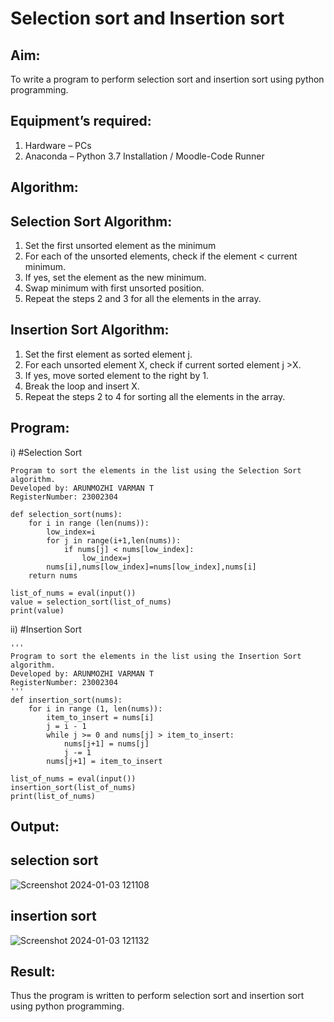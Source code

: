 # Selection sort and Insertion sort
## Aim:
To write a program to perform selection sort and insertion sort using python programming.
## Equipment’s required:
1.	Hardware – PCs
2.	Anaconda – Python 3.7 Installation / Moodle-Code Runner
## Algorithm:
## Selection Sort Algorithm:
1.	Set the first unsorted element as the minimum
2.	For each of the unsorted elements, check if the element < current minimum.
3.	If yes, set the element as the new minimum.
4.	Swap minimum with first unsorted position.
5.	Repeat the steps 2 and 3 for all the elements in the array.
## Insertion Sort Algorithm:
1.	Set the first element as sorted element j.
2.	For each unsorted element X, check if current sorted element j >X.
3.	If yes, move sorted element to the right by 1.
4.	Break the loop and insert X.
5.	Repeat the steps 2 to 4 for sorting all the elements in the array.
## Program:
i)	#Selection Sort
```
Program to sort the elements in the list using the Selection Sort algorithm.
Developed by: ARUNMOZHI VARMAN T
RegisterNumber: 23002304

def selection_sort(nums):
    for i in range (len(nums)):
        low_index=i
        for j in range(i+1,len(nums)):
            if nums[j] < nums[low_index]:
                low_index=j
        nums[i],nums[low_index]=nums[low_index],nums[i]
    return nums    
    
list_of_nums = eval(input())
value = selection_sort(list_of_nums)
print(value)

```
ii)	#Insertion Sort
```
''' 
Program to sort the elements in the list using the Insertion Sort algorithm.
Developed by: ARUNMOZHI VARMAN T
RegisterNumber: 23002304
'''
def insertion_sort(nums):
    for i in range (1, len(nums)):
        item_to_insert = nums[i]
        j = i - 1
        while j >= 0 and nums[j] > item_to_insert:
            nums[j+1] = nums[j]
            j -= 1
        nums[j+1] = item_to_insert
    
list_of_nums = eval(input())
insertion_sort(list_of_nums)
print(list_of_nums)

```

## Output:
## selection sort
![Screenshot 2024-01-03 121108](https://github.com/etjabajasphin/Sorting-Algorithm/assets/144870523/10c9faf2-f4cc-479e-8098-87d9a49e75f2)

## insertion sort
![Screenshot 2024-01-03 121132](https://github.com/etjabajasphin/Sorting-Algorithm/assets/144870523/8baa4b85-4976-4c9c-a9a8-8208a3f8d075)

## Result:
Thus the program is written to perform selection sort and insertion sort using python programming.

